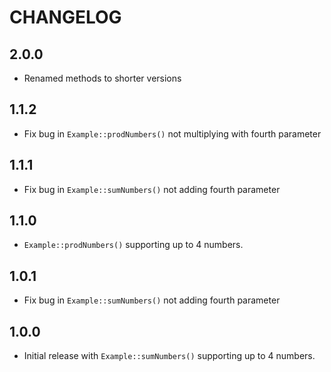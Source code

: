 CHANGELOG
=========

2.0.0
-----

 * Renamed methods to shorter versions

1.1.2
-----

 * Fix bug in `Example::prodNumbers()` not multiplying with fourth parameter

1.1.1
-----

 * Fix bug in `Example::sumNumbers()` not adding fourth parameter

1.1.0
-----

 * `Example::prodNumbers()` supporting up to 4 numbers.

1.0.1
-----

 * Fix bug in `Example::sumNumbers()` not adding fourth parameter

1.0.0
-----

 * Initial release with `Example::sumNumbers()` supporting up to 4 numbers.
